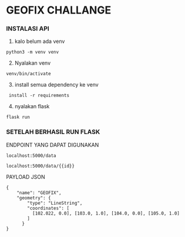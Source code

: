 # GEOFIX CHALLANGE

### INSTALASI API 
1. kalo belum ada venv
```
python3 -m venv venv
```
2. Nyalakan venv
 ```
 venv/bin/activate
 ```
3. install semua dependency ke venv
```
 install -r requirements
```
4. nyalakan flask
```
flask run 
```


### SETELAH BERHASIL RUN FLASK
ENDPOINT YANG DAPAT DIGUNAKAN
```
localhost:5000/data
```
```
localhost:5000/data/{{id}}
```
PAYLOAD JSON
```
{
    "name": "GEOFIX",
    "geometry": {
        "type": "LineString",
        "coordinates": [
          [102.022, 0.0], [103.0, 1.0], [104.0, 0.0], [105.0, 1.0]
        ]
      }
}
```
